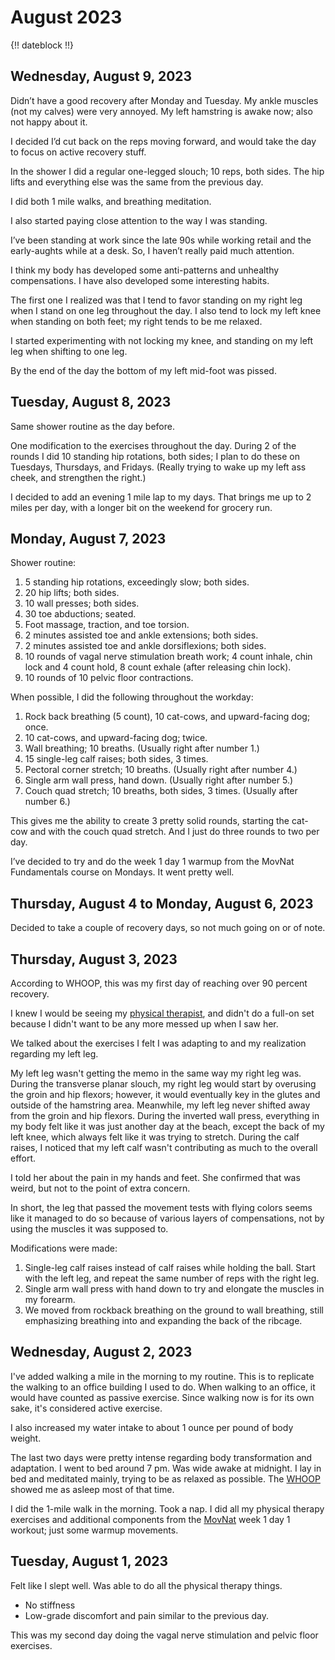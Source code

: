 # August 2023

{!! dateblock !!}

## Wednesday, August 9, 2023

Didn’t have a good recovery after Monday and Tuesday. My ankle muscles (not my calves) were very annoyed. My left hamstring is awake now; also not happy about it.

I decided I’d cut back on the reps moving forward, and would take the day to focus on active recovery stuff.

In the shower I did a regular one-legged slouch; 10 reps, both sides. The hip lifts and everything else was the same from the previous day.

I did both 1 mile walks, and breathing meditation.

I also started paying close attention to the way I was standing.

I’ve been standing at work since the late 90s while working retail and the early-aughts while at a desk. So, I haven’t really paid much attention.

I think my body has developed some anti-patterns and unhealthy compensations. I have also developed some interesting habits.

The first one I realized was that I tend to favor standing on my right leg when I stand on one leg throughout the day. I also tend to lock my left knee when standing on both feet; my right tends to be me relaxed. 

I started experimenting with not locking my knee, and standing on my left leg when shifting to one leg.

By the end of the day the bottom of my left mid-foot was pissed.

## Tuesday, August 8, 2023

Same shower routine as the day before.

One modification to the exercises throughout the day. During 2 of the rounds I did 10 standing hip rotations, both sides; I plan to do these on Tuesdays, Thursdays, and Fridays. (Really trying to wake up my left ass cheek, and strengthen the right.)

I decided to add an evening 1 mile lap to my days. That brings me up to 2 miles per day, with a longer bit on the weekend for grocery run.

## Monday, August 7, 2023

Shower routine:

1. 5 standing hip rotations, exceedingly slow; both sides.
2. 20 hip lifts; both sides.
3. 10 wall presses; both sides.
4. 30 toe abductions; seated.
5. Foot massage, traction, and toe torsion.
6. 2 minutes assisted toe and ankle extensions; both sides.
7. 2 minutes assisted toe and ankle dorsiflexions; both sides.
8. 10 rounds of vagal nerve stimulation breath work; 4 count inhale, chin lock and 4 count hold, 8 count exhale (after releasing chin lock).
9. 10 rounds of 10 pelvic floor contractions.

When possible, I did the following throughout the workday:

1. Rock back breathing (5 count), 10 cat-cows, and upward-facing dog; once.
2. 10 cat-cows, and upward-facing dog; twice.
3. Wall breathing; 10 breaths. (Usually right after number 1.)
4. 15 single-leg calf raises; both sides, 3 times.
5. Pectoral corner stretch; 10 breaths. (Usually right after number 4.)
6. Single arm wall press, hand down. (Usually right after number 5.)
7. Couch quad stretch; 10 breaths, both sides, 3 times. (Usually after number 6.)

This gives me the ability to create 3 pretty solid rounds, starting the cat-cow and with the couch quad stretch. And I just do three rounds to two per day.

I’ve decided to try and do the week 1 day 1 warmup from the MovNat Fundamentals course on Mondays. It went pretty well.

## Thursday, August 4 to Monday, August 6, 2023

Decided to take a couple of recovery days, so not much going on or of note.

## Thursday, August 3, 2023

According to WHOOP, this was my first day of reaching over 90 percent recovery. 

I knew I would be seeing my [physical therapist](https://www.instagram.com/theunbrokenacademy/), and didn't do a full-on set because I didn't want to be any more messed up when I saw her.

We talked about the exercises I felt I was adapting to and my realization regarding my left leg.

My left leg wasn't getting the memo in the same way my right leg was. During the transverse planar slouch, my right leg would start by overusing the groin and hip flexors; however, it would eventually key in the glutes and outside of the hamstring area. Meanwhile, my left leg never shifted away from the groin and hip flexors. During the inverted wall press, everything in my body felt like it was just another day at the beach, except the back of my left knee, which always felt like it was trying to stretch. During the calf raises, I noticed that my left calf wasn't contributing as much to the overall effort.

I told her about the pain in my hands and feet. She confirmed that was weird, but not to the point of extra concern.

In short, the leg that passed the movement tests with flying colors seems like it managed to do so because of various layers of compensations, not by using the muscles it was supposed to.

Modifications were made:

1. Single-leg calf raises instead of calf raises while holding the ball. Start with the left leg, and repeat the same number of reps with the right leg.
2. Single arm wall press with hand down to try and elongate the muscles in my forearm.
3. We moved from rockback breathing on the ground to wall breathing, still emphasizing breathing into and expanding the back of the ribcage.

## Wednesday, August 2, 2023

I've added walking a mile in the morning to my routine. This is to replicate the walking to an office building I used to do. When walking to an office, it would have counted as passive exercise. Since walking now is for its own sake, it's considered active exercise.

I also increased my water intake to about 1 ounce per pound of body weight.

The last two days were pretty intense regarding body transformation and adaptation. I went to bed around 7 pm. Was wide awake at midnight. I lay in bed and meditated mainly, trying to be as relaxed as possible. The [WHOOP](/examinations/whoop-health-monitor/) showed me as asleep most of that time. 

I did the 1-mile walk in the morning. Took a nap. I did all my physical therapy exercises and additional components from the [MovNat](https://www.movnat.com) week 1 day 1 workout; just some warmup movements.

## Tuesday, August 1, 2023

Felt like I slept well. Was able to do all the physical therapy things. 

- No stiffness
- Low-grade discomfort and pain similar to the previous day.

This was my second day doing the vagal nerve stimulation and pelvic floor exercises. 